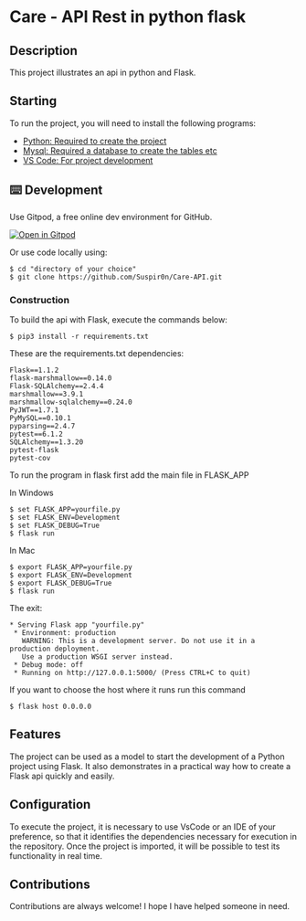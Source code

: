 #  Care - API Rest in python flask

## Description
This project illustrates an api in python and Flask.

## Starting

To run the project, you will need to install the following programs:

- [Python: Required to create the project](https://www.python.org/downloads/)
- [Mysql: Required a database to create the tables etc](https://www.mysql.com/)
- [VS Code: For project development](https://code.visualstudio.com/)

## ⌨️ Development

Use Gitpod, a free online dev environment for GitHub.

[![Open in Gitpod](https://gitpod.io/button/open-in-gitpod.svg)](https://gitpod.io/#https://github.com/Suspir0n/Care-API.git)

Or use code locally using:
```
$ cd "directory of your choice"
$ git clone https://github.com/Suspir0n/Care-API.git
```

### Construction

To build the api with Flask, execute the commands below:

```
$ pip3 install -r requirements.txt
```

These are the requirements.txt dependencies:

```
Flask==1.1.2
flask-marshmallow==0.14.0
Flask-SQLAlchemy==2.4.4
marshmallow==3.9.1
marshmallow-sqlalchemy==0.24.0
PyJWT==1.7.1
PyMySQL==0.10.1
pyparsing==2.4.7
pytest==6.1.2
SQLAlchemy==1.3.20
pytest-flask
pytest-cov
```

To run the program in flask first add the main file in FLASK_APP

In Windows
```
$ set FLASK_APP=yourfile.py
$ set FLASK_ENV=Development
$ set FLASK_DEBUG=True
$ flask run
```

In Mac
```
$ export FLASK_APP=yourfile.py
$ export FLASK_ENV=Development
$ export FLASK_DEBUG=True
$ flask run
```

The exit:

```
* Serving Flask app "yourfile.py"
 * Environment: production
   WARNING: This is a development server. Do not use it in a production deployment.
   Use a production WSGI server instead.
 * Debug mode: off
 * Running on http://127.0.0.1:5000/ (Press CTRL+C to quit)
```

If you want to choose the host where it runs run this command

```
$ flask host 0.0.0.0
```

## Features

The project can be used as a model to start the development of a Python project using Flask. It also demonstrates in a practical way how to create a Flask api quickly and easily.

## Configuration

To execute the project, it is necessary to use VsCode or an IDE of your preference, so that it identifies the dependencies necessary for execution in the repository. Once the project is imported, it will be possible to test its functionality in real time.

## Contributions

Contributions are always welcome! I hope I have helped someone in need.

